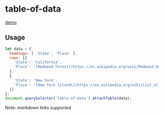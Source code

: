 # table-of-data
[demo](https://zvakanaka.github.io/table-of-data)

## Usage
```javascript
let data = {
  headings: [ 'State', 'Place' ],
  rows: [{
    'State': 'California',
    'Place': '[Redwood Forest](https://en.wikipedia.org/wiki/Redwood_National_and_State_Parks)'
  },
  {
    'State': 'New York',
    'Place': '[New York Islands](https://en.wikipedia.org/wiki/List_of_islands_of_New_York)'
  }]
};
document.querySelector('table-of-data').attachTable(data);
```
Note: *markdown links supported*
